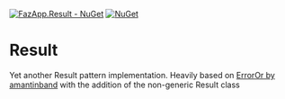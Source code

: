 [![FazApp.Result - NuGet](https://img.shields.io/nuget/v/FazApp.Result.svg?label=FazApp.Result%20-%20nuget)](https://www.nuget.org/packages/FazApp.Result) [![NuGet](https://img.shields.io/nuget/dt/FazApp.Result.svg)](https://www.nuget.org/packages/FazApp.Result)

# Result
Yet another Result pattern implementation. Heavily based on [ErrorOr by amantinband](https://github.com/amantinband/error-or) with the addition of the non-generic Result class